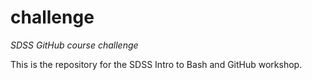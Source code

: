 # challenge
*SDSS GitHub course challenge*

This is the repository for the SDSS Intro to Bash and GitHub workshop. 
